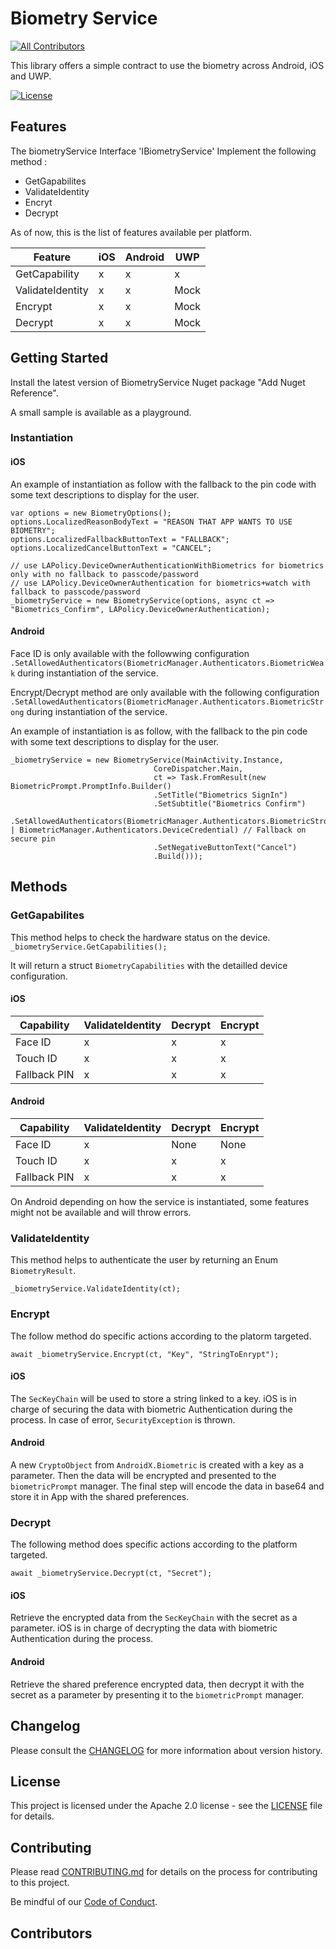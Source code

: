 # Biometry Service

<!-- ALL-CONTRIBUTORS-BADGE:START - Do not remove or modify this section -->

[![All Contributors](https://img.shields.io/badge/all_contributors-5-orange.svg?style=flat-square)](#contributors-)

<!-- ALL-CONTRIBUTORS-BADGE:END -->

This library offers a simple contract to use the biometry across Android, iOS and UWP.

[![License](https://img.shields.io/badge/License-Apache%202.0-blue.svg)](LICENSE)

## Features

The biometryService Interface 'IBiometryService' Implement the following method :

- GetGapabilites
- ValidateIdentity
- Encryt
- Decrypt

As of now, this is the list of features available per platform.


| Feature          | iOS | Android | UWP  |
| ---------------- | --- | ------- | ---- |
| GetCapability    | x   | x       | x    |
| ValidateIdentity | x   | x       | Mock |
| Encrypt          | x   | x       | Mock |
| Decrypt          | x   | x       | Mock |

## Getting Started

Install the latest version of BiometryService Nuget package "Add Nuget Reference".

A small sample is available as a playground.

### Instantiation

#### iOS

An example of instantiation as follow with the fallback to the pin code with some text descriptions to display for the user.

```
var options = new BiometryOptions();
options.LocalizedReasonBodyText = "REASON THAT APP WANTS TO USE BIOMETRY";
options.LocalizedFallbackButtonText = "FALLBACK";
options.LocalizedCancelButtonText = "CANCEL";

// use LAPolicy.DeviceOwnerAuthenticationWithBiometrics for biometrics only with no fallback to passcode/password
// use LAPolicy.DeviceOwnerAuthentication for biometrics+watch with fallback to passcode/password
_biometryService = new BiometryService(options, async ct => "Biometrics_Confirm", LAPolicy.DeviceOwnerAuthentication);
```

#### Android

Face ID is only available with the followwing configuration `.SetAllowedAuthenticators(BiometricManager.Authenticators.BiometricWeak` during instantiation of the service.

Encrypt/Decrypt method are only available with the following configuration `.SetAllowedAuthenticators(BiometricManager.Authenticators.BiometricStrong` during instantiation of the service.

An example of instantiation is as follow, with the fallback to the pin code with some text descriptions to display for the user.

```
_biometryService = new BiometryService(MainActivity.Instance,
								CoreDispatcher.Main,
                                ct => Task.FromResult(new BiometricPrompt.PromptInfo.Builder()
								.SetTitle("Biometrics SignIn")
								.SetSubtitle("Biometrics Confirm")
								.SetAllowedAuthenticators(BiometricManager.Authenticators.BiometricStrong | BiometricManager.Authenticators.DeviceCredential) // Fallback on secure pin
                                .SetNegativeButtonText("Cancel")
                                .Build()));
```

## Methods

### GetGapabilites

This method helps to check the hardware status on the device.
`_biometryService.GetCapabilities();`

It will return a struct `BiometryCapabilities` with the detailled device configuration.

#### iOS

| Capability   | ValidateIdentity | Decrypt | Encrypt |
| ------------ | ---------------- | ------- | ------- |
| Face ID      | x                | x       | x       |
| Touch ID     | x                | x       | x       |
| Fallback PIN | x                | x       | x       |

#### Android


| Capability   | ValidateIdentity | Decrypt | Encrypt |
| ------------ | ---------------- | ------- | ------- |
| Face ID      | x                | None    | None    |
| Touch ID     | x                | x       | x       |
| Fallback PIN | x                | x       | x       |

On Android depending on how the service is instantiated, some features might not be available and will throw errors.

### ValidateIdentity

This method helps to authenticate the user by returning an Enum `BiometryResult`.

`_biometryService.ValidateIdentity(ct);`

### Encrypt

The follow method do specific actions according to the platorm targeted.

`await _biometryService.Encrypt(ct, "Key", "StringToEnrypt");`

#### iOS

The `SecKeyChain` will be used to store a string linked to a key. iOS is in charge of securing the data with biometric Authentication during the process.
In case of error, `SecurityException` is thrown.

#### Android

A new `CryptoObject` from `AndroidX.Biometric` is created with a key as a parameter. Then the data will be encrypted and presented to the `biometricPrompt` manager.
The final step will encode the data in base64 and store it in App with the shared preferences.


### Decrypt

The following method does specific actions according to the platform targeted.

`await _biometryService.Decrypt(ct, "Secret");`

#### iOS

Retrieve the encrypted data from the `SecKeyChain` with the secret as a parameter. iOS is in charge of decrypting the data with biometric Authentication during the process. 

#### Android

Retrieve the shared preference encrypted data, then decrypt it with the secret as a parameter by presenting it to the `biometricPrompt` manager.

## Changelog

Please consult the [CHANGELOG](CHANGELOG.md) for more information about version
history.

## License

This project is licensed under the Apache 2.0 license - see the
[LICENSE](LICENSE) file for details.

## Contributing

Please read [CONTRIBUTING.md](CONTRIBUTING.md) for details on the process for
contributing to this project.

Be mindful of our [Code of Conduct](CODE_OF_CONDUCT.md).

## Contributors

<!-- ALL-CONTRIBUTORS-LIST:START - Do not remove or modify this section -->

<!-- ALL-CONTRIBUTORS-LIST:END -->
